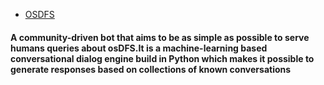 * [OSDFS](https://github.com/osDFS)

#### A community-driven bot that aims to be as simple as possible to serve humans queries about osDFS.It is a machine-learning based conversational dialog engine build in Python which makes it possible to generate responses based on collections of known conversations 
